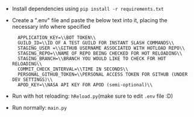 - Install dependencies using ``pip install -r requirements.txt``
- Create a ".env" file and paste the below text into it, placing the necessary info where specified

  ```
    APPLICATION_KEY=\\BOT TOKEN\\
    GUILD_ID=\\ID OF A TEST GUILD FOR INSTANT SLASH COMMANDS\\
    STAGING_USER =\\GITHUB USERNAME ASSOCIATED WITH HOTLOAD REPO\\
    STAGING_REPO=\\NAME OF REPO BEING CHECKED FOR HOT RELOADING\\
    STAGING_BRANCH=\\BRANCH YOU WOULD LIKE TO CHECK FOR HOT RELOADING\\
    COMMIT_CHECK_INTERVAL=\\TIME IN SECONDS\\
    PERSONAL_GITHUB_TOKEN=\\PERSONAL ACCESS TOKEN FOR GITHUB (UNDER DEV SETTINGS)\\
    APOD_KEY=\\NASA API KEY FOR APOD (semi-optional)\\
  ```
  
- Run with hot reloading: `hReload.py`(make sure to edit `.env` file :D)
- Run normally: `main.py`

